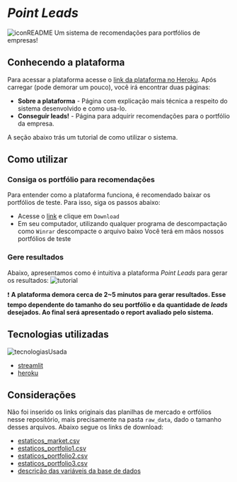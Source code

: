 # *Point Leads*
![iconREADME](https://user-images.githubusercontent.com/32513366/90978551-1e1d2a80-e525-11ea-9e37-ad4b710fa5b8.PNG)
Um sistema de recomendações para portfólios de empresas!

## Conhecendo a plataforma
Para acessar a plataforma acesse o [link da plataforma no Heroku](https://point-leads.herokuapp.com/). Após carregar (pode demorar um pouco), você irá encontrar duas páginas:
- **Sobre a plataforma** - Página com explicação mais técnica a respeito do sistema desenvolvido e como usa-lo.
- **Conseguir leads!** - Página para adquirir recomendações para o portfólio da empresa. 

A seção abaixo trás um tutorial de como utilizar o sistema.

## Como utilizar
### Consiga os portfólio para recomendações
Para entender como a plataforma funciona, é recomendado baixar os portfólios de teste. Para isso, siga os passos abaixo:
- Acesse o [link](processed_data/portfolios.rar) e clique em `Download`
- Em seu computador, utilizando qualquer programa de descompactação como `Winrar` descompacte o arquivo baixo
Você terá em mãos nossos portfólios de teste
### Gere resultados
Abaixo, apresentamos como é intuitiva a plataforma *Point Leads* para gerar os resultados:
![tutorial](https://user-images.githubusercontent.com/32513366/90979592-83c0e500-e52c-11ea-8a32-2868f3308ad7.gif)

:exclamation: **A plataforma demora cerca de 2~5 minutos para gerar resultados. Esse tempo dependente do tamanho do seu portfólio e da quantidade de *leads* desejados. Ao final será apresentado o report avaliado pelo sistema.**

## Tecnologias utilizadas
![tecnologiasUsada](https://user-images.githubusercontent.com/32513366/90978659-d21eb580-e525-11ea-924d-328dcf6dcbc9.png)

- [streamlit](https://www.streamlit.io/)
- [heroku](https://www.heroku.com/)

## Considerações
Não foi inserido os links originais das planilhas de mercado e ortfólios nesse repositório, mais precisamente na pasta `raw_data`, dado o tamanho desses arquivos. Abaixo segue os links de download:
- [estaticos_market.csv](https://codenation-challenges.s3-us-west-1.amazonaws.com/ml-leads/estaticos_market.csv.zip)
- [estaticos_portfolio1.csv](https://codenation-challenges.s3-us-west-1.amazonaws.com/ml-leads/estaticos_portfolio1.csv)
- [estaticos_portfolio2.csv](https://codenation-challenges.s3-us-west-1.amazonaws.com/ml-leads/estaticos_portfolio2.csv)
- [estaticos_portfolio3.csv](https://codenation-challenges.s3-us-west-1.amazonaws.com/ml-leads/estaticos_portfolio3.csv)
- [descrição das variáveis da base de dados](https://s3-us-west-1.amazonaws.com/codenation-challenges/ml-leads/features_dictionary.pdf)
